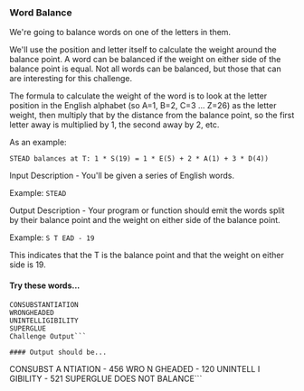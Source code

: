 ### Word Balance

We're going to balance words on one of the letters in them.

We'll use the position and letter itself to calculate the weight around the balance point. A word can be balanced if the weight on either side of the balance point is equal. Not all words can be balanced, but those that can are interesting for this challenge.

The formula to calculate the weight of the word is to look at the letter position in the English alphabet (so A=1, B=2, C=3 ... Z=26) as the letter weight, then multiply that by the distance from the balance point, so the first letter away is multiplied by 1, the second away by 2, etc.

As an example:

```
STEAD balances at T: 1 * S(19) = 1 * E(5) + 2 * A(1) + 3 * D(4))
```


Input Description - You'll be given a series of English words.

Example: ```STEAD```


Output Description - Your program or function should emit the words split by their balance point and the weight on either side of the balance point.

Example: ```S T EAD - 19```

This indicates that the T is the balance point and that the weight on either side is 19.



#### Try these words...

```
CONSUBSTANTIATION
WRONGHEADED
UNINTELLIGIBILITY
SUPERGLUE
Challenge Output```

#### Output should be...
```
CONSUBST A NTIATION - 456
WRO N GHEADED - 120
UNINTELL I GIBILITY - 521
SUPERGLUE DOES NOT BALANCE```
